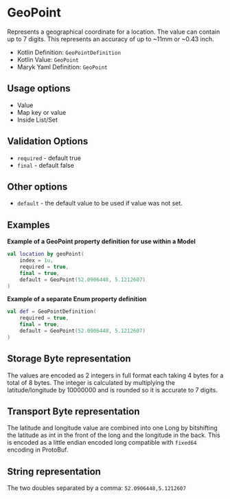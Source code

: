# GeoPoint
Represents a geographical coordinate for a location. The value can contain up 
to 7 digits. This represents an accuracy of up to ~11mm or ~0.43 inch.

- Kotlin Definition: `GeoPointDefinition`
- Kotlin Value: `GeoPoint`
- Maryk Yaml Definition: `GeoPoint`

## Usage options
- Value
- Map key or value
- Inside List/Set

## Validation Options
- `required` - default true
- `final` - default false

## Other options
- `default` - the default value to be used if value was not set.

## Examples

**Example of a GeoPoint property definition for use within a Model**
```kotlin
val location by geoPoint(
    index = 1u,
    required = true,
    final = true,
    default = GeoPoint(52.0906448, 5.1212607)
)
```

**Example of a separate Enum property definition**
```kotlin
val def = GeoPointDefinition(
    required = true,
    final = true,
    default = GeoPoint(52.0906448, 5.1212607)
)
```

## Storage Byte representation
The values are encoded as 2 integers in full format each taking 4 bytes for a total
of 8 bytes. The integer is calculated by multiplying the latitude/longitude by 10000000
and is rounded so it is accurate to 7 digits.

## Transport Byte representation
The latitude and longitude value are combined into one Long by bitshifting the latitude as int
in the front of the long and the longitude in the back. This is encoded as a little endian
encoded long compatible with `fixed64` encoding in ProtoBuf. 

## String representation
The two doubles separated by a comma: `52.0906448,5.1212607`
